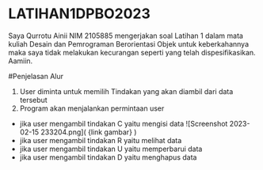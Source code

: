 # LATIHAN1DPBO2023

Saya Qurrotu Ainii NIM 2105885 mengerjakan soal Latihan 1 dalam mata kuliah Desain dan Pemrograman Berorientasi Objek untuk keberkahannya maka saya tidak melakukan kecurangan seperti yang telah dispesifikasikan. Aamiin.

#Penjelasan Alur </br>
1. User diminta untuk memilih Tindakan yang akan diambil dari data tersebut
2. Program akan menjalankan permintaan user
  - jika user mengambil tindakan C yaitu mengisi data
  ![Screenshot 2023-02-15 233204.png]( {link gambar} )
  - jika user mengambil tindakan R yaitu melihat data
  - jika user mengambil tindakan U yaitu memperbarui data
  - jika user mengambil tindakan D yaitu menghapus data
